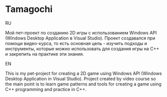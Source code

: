 # Tamagochi
RU

Мой пет-проект по созданию 2D игры с использованием Windows API (Windows Desktop Application в Visual Studio).
Проект создавался при помощи видео-курса, то есть основная цель - изучить подходы и инструменты, которые можно использовать для создания игры на С++ и закрепить на практике эти знания.

EN

This is my pet-project for creating a 2D game using Windows API (Windows Desktop Application in Visual Studio).
Project created by video course so the main point is to learn game patterns and tools for creating a game using C++ programming and practice in C++.
